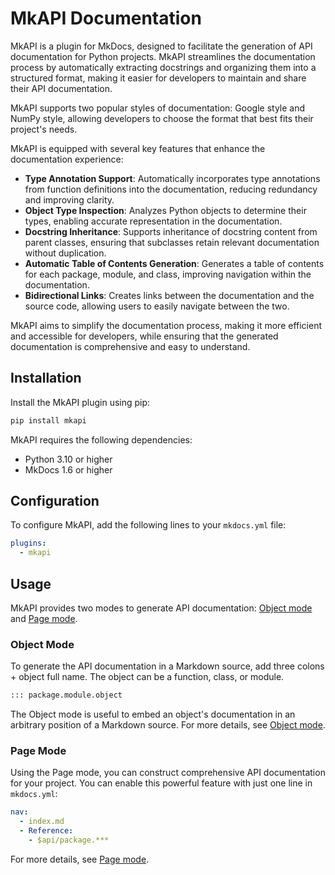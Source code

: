 # MkAPI Documentation

MkAPI is a plugin for MkDocs, designed to facilitate the generation
of API documentation for Python projects.
MkAPI streamlines the documentation process by automatically extracting
docstrings and organizing them into a structured format, making it easier
for developers to maintain and share their API documentation.

MkAPI supports two popular styles of documentation: Google style and NumPy style,
allowing developers to choose the format that best fits their project's needs.

MkAPI is equipped with several key features that enhance the documentation
experience:

- **Type Annotation Support**: Automatically incorporates type annotations from
  function definitions into the documentation, reducing redundancy and
  improving clarity.
- **Object Type Inspection**: Analyzes Python objects to determine their types,
  enabling accurate representation in the documentation.
- **Docstring Inheritance**: Supports inheritance of docstring content from
  parent classes, ensuring that subclasses retain relevant documentation without
  duplication.
- **Automatic Table of Contents Generation**: Generates a table of contents for
  each package, module, and class, improving navigation within the
  documentation.
- **Bidirectional Links**: Creates links between the documentation and the source
  code, allowing users to easily navigate between the two.

MkAPI aims to simplify the documentation process, making it more efficient
and accessible for developers, while ensuring that the generated documentation
is comprehensive and easy to understand.


## Installation

Install the MkAPI plugin using pip:

```bash
pip install mkapi
```

MkAPI requires the following dependencies:

- Python 3.10 or higher
- MkDocs 1.6 or higher

## Configuration

To configure MkAPI, add the following lines to your `mkdocs.yml` file:

```yaml
plugins:
  - mkapi
```

## Usage

MkAPI provides two modes to generate API documentation:
[Object mode](usage/object.md) and [Page mode](usage/page.md).


### Object Mode

To generate the API documentation in a Markdown source, add three colons + object
full name. The object can be a function, class, or module.

```markdown
::: package.module.object
```

The Object mode is useful to embed an object's documentation
in an arbitrary position of a Markdown source.
For more details, see [Object mode](usage/object.md).

### Page Mode

Using the Page mode, you can construct comprehensive API documentation
for your project.
You can enable this powerful feature with just one line in `mkdocs.yml`:

```yaml
nav:
  - index.md
  - Reference:
    - $api/package.***
```

For more details, see [Page mode](usage/page.md).